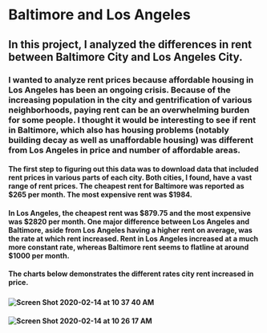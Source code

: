 # Baltimore and Los Angeles
## In this project, I analyzed the differences in rent between Baltimore City and Los Angeles City. 
### I wanted to analyze rent prices because affordable housing in Los Angeles has been an ongoing crisis. Because of the increasing population in the city and gentrification of various neighborhoods, paying rent can be an overwhelming burden for some people. I thought it would be interesting to see if rent in Baltimore, which also has housing problems (notably building decay as well as unaffordable housing) was different from Los Angeles in price and number of affordable areas.
#### The first step to figuring out this data was to download data that included rent prices in various parts of each city. Both cities, I found, have a vast range of rent prices. The cheapest rent for Baltimore was reported as $265 per month. The most expensive rent was $1984.
#### In Los Angeles, the cheapest rent was $879.75 and the most expensive was $2820 per month. One major difference between Los Angeles and Baltimore, aside from Los Angeles having a higher rent on average, was the rate at which rent increased. Rent in Los Angeles increased at a much more constant rate, whereas Baltimore rent seems to flatline at around $1000 per month.
#### The charts below demonstrates the different rates city rent increased in price.
### 
#### ![Screen Shot 2020-02-14 at 10 37 40 AM](https://user-images.githubusercontent.com/60677476/74544986-16495180-4f16-11ea-83f3-230d67425dd5.png)
#### ![Screen Shot 2020-02-14 at 10 26 17 AM](https://user-images.githubusercontent.com/60677476/74544355-fd8c6c00-4f14-11ea-90ba-ca6b72919905.png)
